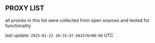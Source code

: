 ## PROXY LIST

all proxies in this list were collected from open sources and tested for functionality

last update: `2025-01-22 16:35:47.601576+00:00` UTC